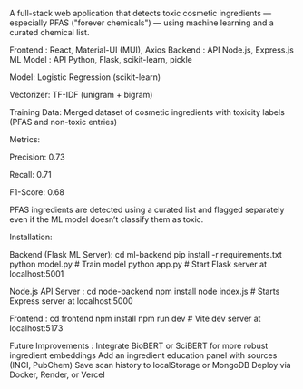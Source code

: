 A full-stack web application that detects toxic cosmetic ingredients — especially PFAS ("forever chemicals") — using machine learning and a curated chemical list.


Frontend :	React, Material-UI (MUI), Axios
Backend : API	Node.js, Express.js
ML Model :  API	Python, Flask, scikit-learn, pickle


Model: Logistic Regression (scikit-learn)

Vectorizer: TF-IDF (unigram + bigram)

Training Data: Merged dataset of cosmetic ingredients with toxicity labels (PFAS and non-toxic entries)

Metrics:

Precision: 0.73

Recall: 0.71

F1-Score: 0.68

PFAS ingredients are detected using a curated list and flagged separately even if the ML model doesn’t classify them as toxic.

Installation:

Backend (Flask ML Server):
cd ml-backend
pip install -r requirements.txt
python model.py     # Train model
python app.py       # Start Flask server at localhost:5001

Node.js API Server :
cd node-backend
npm install
node index.js       # Starts Express server at localhost:5000

Frontend :
cd frontend
npm install
npm run dev         # Vite dev server at localhost:5173

 Future Improvements :
 Integrate BioBERT or SciBERT for more robust ingredient embeddings
 Add an ingredient education panel with sources (INCI, PubChem)
 Save scan history to localStorage or MongoDB
 Deploy via Docker, Render, or Vercel
